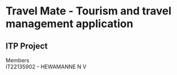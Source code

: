 # Travel Mate - Tourism and travel management application
## ITP Project
Members<br/>
IT22135902 - HEWAMANNE N V <br/>
